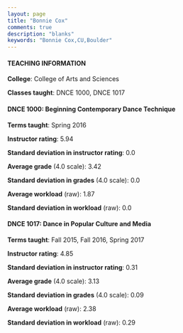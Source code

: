 ```yaml
---
layout: page
title: "Bonnie Cox" 
comments: true
description: "blanks"
keywords: "Bonnie Cox,CU,Boulder"
---
```

<head>
<script src="https://ajax.googleapis.com/ajax/libs/jquery/2.1.3/jquery.min.js"></script>
<script src="https://dl.dropboxusercontent.com/s/pc42nxpaw1ea4o9/highcharts.js?dl=0"></script>
<!-- <script src="../assets/js/highcharts.js"></script> -->
<style type="text/css">@font-face {
	font-family: "Bebas Neue";
	src: url(https://www.filehosting.org/file/details/544349/BebasNeue Regular.otf) format("opentype");
	}
	h1.Bebas { 
		font-family: "Bebas Neue", Verdana, Tahoma;
	}
</style>
</head>
	   
#### TEACHING INFORMATION

**College**: College of Arts and Sciences

**Classes taught**: DNCE 1000, DNCE 1017

#### DNCE 1000: Beginning Contemporary Dance Technique

**Terms taught**: Spring 2016

**Instructor rating**: 5.94

**Standard deviation in instructor rating**: 0.0

**Average grade** (4.0 scale): 3.42

**Standard deviation in grades** (4.0 scale): 0.0

**Average workload** (raw): 1.87

**Standard deviation in workload** (raw): 0.0

#### DNCE 1017: Dance in Popular Culture and Media

**Terms taught**: Fall 2015, Fall 2016, Spring 2017

**Instructor rating**: 4.85

**Standard deviation in instructor rating**: 0.31

**Average grade** (4.0 scale): 3.13

**Standard deviation in grades** (4.0 scale): 0.09

**Average workload** (raw): 2.38

**Standard deviation in workload** (raw): 0.29

